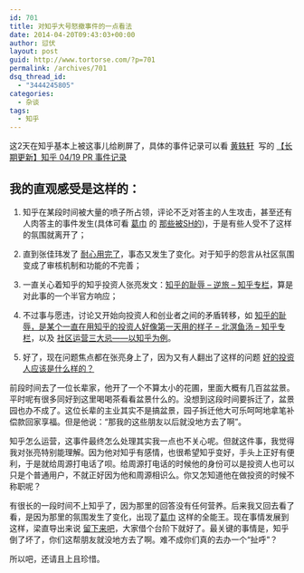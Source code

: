 ```yaml
---
id: 701
title: 对知乎大号怒撤事件的一点看法
date: 2014-04-20T09:43:03+00:00
author: 愆伏
layout: post
guid: http://www.tortorse.com/?p=701
permalink: /archives/701
dsq_thread_id:
  - "3444245805"
categories:
  - 杂谈
tags:
  - 知乎
---
```

这2天在知乎基本上被这事儿给刷屏了，具体的事件记录可以看 [黄轶轩](http://www.zhihu.com/people/huang-yi-xuan)  写的 [【长期更新】知乎 04/19 PR 事件记录](http://zhuanlan.zhihu.com/bigertech/1973150)

## 我的直观感受是这样的：

1. 知乎在某段时间被大量的喷子所占领，评论不乏对答主的人生攻击，甚至还有人肉答主的事件发生(具体可看 [葛巾](http://www.zhihu.com/people/calliope) 的 [那些被SH的](http://zhuanlan.zhihu.com/queen/19731701)</a>)，于是有些人受不了这样的氛围就离开了；

2. 直到张佳玮发了 [耐心用完了](http://zhuanlan.zhihu.com/zhangjiawei/19731240)，事态又发生了变化。对于知乎的怨言从社区氛围变成了审核机制和功能的不完善；

3. 一直关心着知乎的知乎投资人张亮发文：[知乎的耻辱 &#8211; 逆旅 &#8211; 知乎专栏](http://zhuanlan.zhihu.com/imike/19731341)，算是对此事的一个半官方响应；

4. 不过事与愿违，讨论又开始向投资人和创业者之间的矛盾转移，如 [知乎的耻辱，是某个一直在用知乎的投资人好像第一天用的样子 &#8211; 北溟鱼汤 &#8211; 知乎专栏](http://zhuanlan.zhihu.com/beiming/19731433)，以及 [社区运营三大忌——以知乎为例](http://zhuanlan.zhihu.com/zhuangbiaowei/19731846)。

5. 好了，现在问题焦点都在张亮身上了，因为又有人翻出了这样的问题 [好的投资人应该是什么样的？](http://www.zhihu.com/question/19553572)

前段时间去了一位长辈家，他开了一个不算太小的花圃，里面大概有几百盆盆景。平时呢有很多同好到这里喝喝茶看看盆景什么的。没想到这段时间要拆迁了，盆景园也办不成了。这位长辈的主业其实不是搞盆景，园子拆迁他大可乐呵呵地拿笔补偿款回家享福。但是他说：“那我的这些朋友以后就没地方去了啊”。

知乎怎么运营，这事件最终怎么处理其实我一点也不关心呢。但就这件事，我觉得我对张亮特别能理解。因为他对知乎有感情，也很希望知乎变好，手头上正好有便利，于是就给周源打电话了呗。给周源打电话的时候他的身份可以是投资人也可以只是个普通用户，不就正好因为他和周源相识么。你又怎知道他在做投资的时候不称职呢？

有很长的一段时间不上知乎了，因为那里的回答没有任何营养。后来我又回去看了看，是因为那里的氛围发生了变化，出现了[葛巾](http://www.zhihu.com/people/calliope) 这样的全能王。现在事情发展到这样，梁直导出来说 [留下来吧](http://zhuanlan.zhihu.com/lianghuan/19732129)，大家借个台阶下就好了。最关键的事情是，知乎倒了坏了，你们这帮朋友就没地方去了啊。难不成你们真的去办一个“扯呼”？
  
所以吧，还请且上且珍惜。